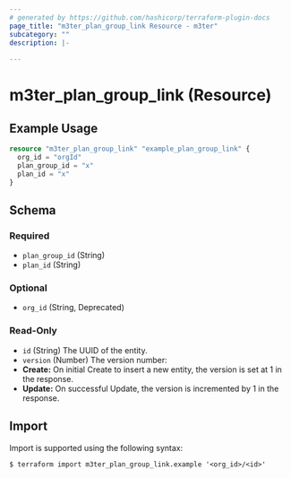 ```yaml
---
# generated by https://github.com/hashicorp/terraform-plugin-docs
page_title: "m3ter_plan_group_link Resource - m3ter"
subcategory: ""
description: |-
  
---
```


# m3ter_plan_group_link (Resource)



## Example Usage

```terraform
resource "m3ter_plan_group_link" "example_plan_group_link" {
  org_id = "orgId"
  plan_group_id = "x"
  plan_id = "x"
}
```

<!-- schema generated by tfplugindocs -->
## Schema

### Required

- `plan_group_id` (String)
- `plan_id` (String)

### Optional

- `org_id` (String, Deprecated)

### Read-Only

- `id` (String) The UUID of the entity.
- `version` (Number) The version number:
- **Create:** On initial Create to insert a new entity, the version is set at 1 in the response.
- **Update:** On successful Update, the version is incremented by 1 in the response.

## Import

Import is supported using the following syntax:

```shell
$ terraform import m3ter_plan_group_link.example '<org_id>/<id>'
```
